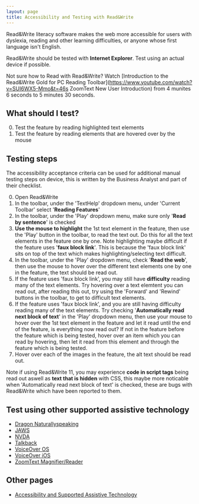 ```yaml
---
layout: page
title: Accessibility and Testing with Read&Write
---
```


Read&Write literacy software makes the web more accessible for users with dyslexia, reading and other learning difficulties, or anyone whose first language isn't English.

Read&Write should be tested with **Internet Explorer**. Test using an actual device if possible.

Not sure how to Read with Read&Write? Watch [Introduction to the Read&Write Gold for PC Reading Toolbar](https://www.youtube.com/watch?v=SUI6WX5-Mmo&t=46s ZoomText New User Introduction) from 4 munites 6 seconds to 5 minutes 30 seconds.

## What should I test?

0. Test the feature by reading highlighted text elements
1. Test the feature by reading elements that are hovered over by the mouse

## Testing steps

The accessibility acceptance criteria can be used for additional manual testing steps on device, this is written by the Business Analyst and part of their checklist. 

0. Open Read&Write
1. In the toolbar, under the 'TextHelp' dropdown menu, under 'Current Toolbar' select '**Reading Features**'
2. In the toolbar, under the 'Play' dropdown menu, make sure only '**Read by sentence**' is checked
3. **Use the mouse to highlight** the 1st text element in the feature, then use the 'Play' button in the toolbar, to read the text out. Do this for all the text elements in the feature one by one. Note highlighting maybe difficult if the feature uses '**faux block link**'. This is because the 'faux block link' sits on top of the text which makes highlighting/selecting text difficult.
4. In the toolbar, under the 'Play' dropdown menu, check '**Read the web**', then use the mouse to hover over the different text elements one by one in the feature, the text should be read out. 
5. If the feature uses 'faux block link', you may still have **difficulty** reading many of the text elements. Try hovering over a text elemtent you can read out, after reading this out, try using the 'Forward' and 'Rewind' buttons in the toolbar, to get to difficult text elements. 
6. If the feature uses 'faux block link', and you are still having difficulty reading many of the text elements. Try checking '**Automatically read next block of text**' in the 'Play' dropdown menu, then use your mouse to hover over the 1st text element in the feature and let it read until the end of the feature, is everything now read out? If not in the feature before the feature which is being tested, hover over an item which you can read by hovering, then let it read from this element and through the feature which is being tested.
7. Hover over each of the images in the feature, the alt text should be read out.

Note if using Read&Write 11, you may experience **code in script tags** being read out aswell as **text that is hidden** with CSS, this maybe more noticable when 'Automatically read next block of text' is checked, these are bugs with Read&Write which have been reported to them. 

## Test using other supported assistive technology

- [Dragon Naturallyspeaking](accessibility-and-testing-with-dragon)
- [JAWS](accessibility-and-testing-with-jaws)
- [NVDA](accessibility-and-testing-with-nvda)
- [Talkback](accessibility-and-testing-with-talkback)
- [VoiceOver OS](accessibility-and-testing-with-voiceover-os)
- [VoiceOver iOS](accessibility-and-testing-with-voiceover-ios)
- [ZoomText Magnifier/Reader](accessibility-and-testing-with-zoomtext)

## Other pages

- [Accessibility and Supported Assistive Technology](accessibility-and-supported-assistive-technology)